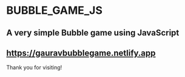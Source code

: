 # BUBBLE_GAME_JS
A very simple Bubble game using JavaScript 
--------------------------------------------
https://gauravbubblegame.netlify.app
--------------------------------------------
Thank you for visiting!
